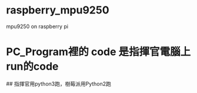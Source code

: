 # raspberry_mpu9250
mpu9250 on raspberry pi

<h1> PC_Program裡的 code 是指揮官電腦上run的code </h1>
## 指揮官用python3跑，樹莓派用Python2跑
